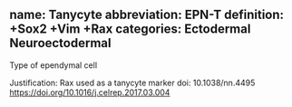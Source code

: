 name: Tanycyte
abbreviation: EPN-T
definition: +Sox2 +Vim +Rax
categories: Ectodermal Neuroectodermal 
---

Type of ependymal cell

Justification:
Rax used as a tanycyte marker
doi:  10.1038/nn.4495
https://doi.org/10.1016/j.celrep.2017.03.004